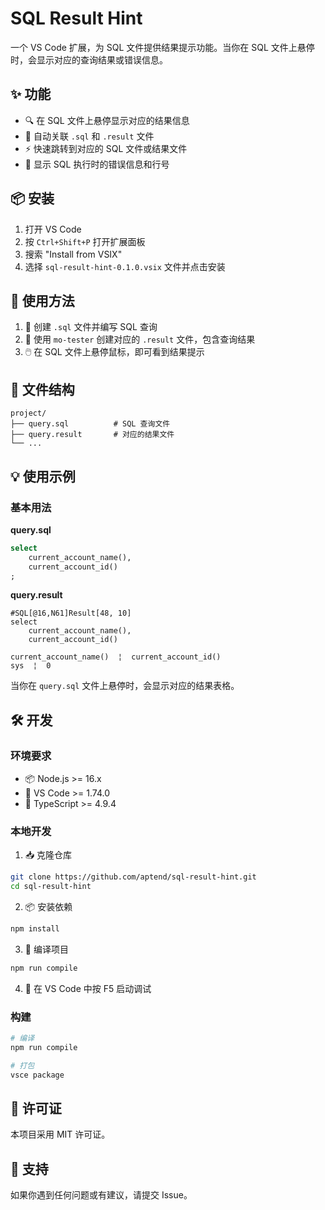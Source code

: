 # SQL Result Hint

一个 VS Code 扩展，为 SQL 文件提供结果提示功能。当你在 SQL 文件上悬停时，会显示对应的查询结果或错误信息。

## ✨ 功能

- 🔍 在 SQL 文件上悬停显示对应的结果信息
- 🔗 自动关联 `.sql` 和 `.result` 文件
- ⚡ 快速跳转到对应的 SQL 文件或结果文件
- 🎯 显示 SQL 执行时的错误信息和行号

## 📦 安装

1. 打开 VS Code
2. 按 `Ctrl+Shift+P` 打开扩展面板
3. 搜索 "Install from VSIX"
4. 选择 `sql-result-hint-0.1.0.vsix` 文件并点击安装

## 🚀 使用方法

1. 📝 创建 `.sql` 文件并编写 SQL 查询
2. 🔧 使用 `mo-tester` 创建对应的 `.result` 文件，包含查询结果
3. 🖱️ 在 SQL 文件上悬停鼠标，即可看到结果提示

## 📁 文件结构

```
project/
├── query.sql          # SQL 查询文件
├── query.result       # 对应的结果文件
└── ...
```

## 💡 使用示例

### 基本用法

**query.sql**
```sql
select 
    current_account_name(),
    current_account_id()
;
```

**query.result**
```
#SQL[@16,N61]Result[48, 10]
select 
    current_account_name(),
    current_account_id()

current_account_name()  ¦  current_account_id()
sys  ¦  0
```

当你在 `query.sql` 文件上悬停时，会显示对应的结果表格。


## 🛠️ 开发

### 环境要求

- 📦 Node.js >= 16.x
- 🔧 VS Code >= 1.74.0
- 📝 TypeScript >= 4.9.4

### 本地开发

1. 📥 克隆仓库
```bash
git clone https://github.com/aptend/sql-result-hint.git
cd sql-result-hint
```

2. 📦 安装依赖
```bash
npm install
```

3. 🔨 编译项目
```bash
npm run compile
```

4. 🚀 在 VS Code 中按 F5 启动调试

### 构建

```bash
# 编译
npm run compile

# 打包
vsce package
```

## 📄 许可证

本项目采用 MIT 许可证。

## 💬 支持

如果你遇到任何问题或有建议，请提交 Issue。
